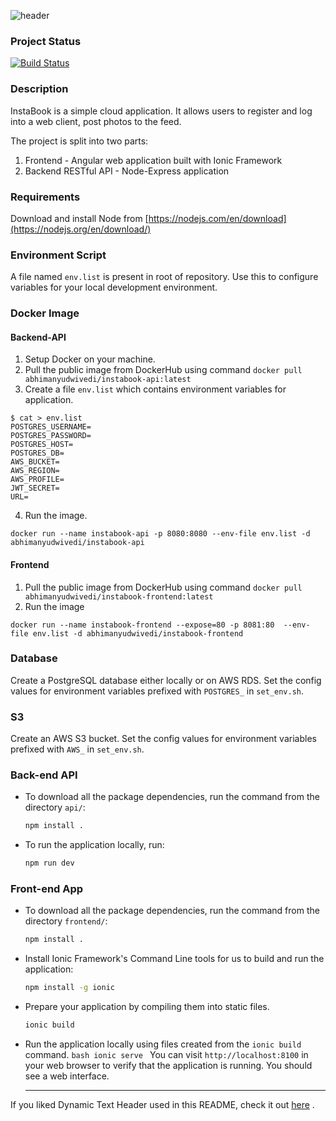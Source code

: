 ![header](https://dvlprabhi-dp.vercel.app/?text=InstaBook)

### Project Status 
[![Build Status](https://travis-ci.org/dwivediabhimanyu/instabook.svg?branch=main)](https://travis-ci.org/dwivediabhimanyu/instabook)


### Description 

InstaBook is a simple cloud application. It allows users to register and log into a web client, post photos to the feed.

The project is split into two parts:

1. Frontend - Angular web application built with Ionic Framework
2. Backend RESTful API - Node-Express application

### Requirements

Download and install Node from [https://nodejs.com/en/download](https://nodejs.org/en/download/)

### Environment Script

A file named `env.list` is present in root of repository. Use this to configure variables for your local development environment.

### Docker Image

#### Backend-API

1. Setup Docker on your machine.
2. Pull the public image from DockerHub using command `docker pull abhimanyudwivedi/instabook-api:latest`
3. Create a file `env.list` which contains environment variables for application.

```
$ cat > env.list
POSTGRES_USERNAME=
POSTGRES_PASSWORD=
POSTGRES_HOST=
POSTGRES_DB=
AWS_BUCKET=
AWS_REGION=
AWS_PROFILE=
JWT_SECRET=
URL=
```

4.  Run the image.

```
docker run --name instabook-api -p 8080:8080 --env-file env.list -d abhimanyudwivedi/instabook-api
```


#### Frontend

1. Pull the public image from DockerHub using command `docker pull abhimanyudwivedi/instabook-frontend:latest`
2. Run the image
```
docker run --name instabook-frontend --expose=80 -p 8081:80  --env-file env.list -d abhimanyudwivedi/instabook-frontend
```


### Database

Create a PostgreSQL database either locally or on AWS RDS. Set the config values for environment variables prefixed with `POSTGRES_` in `set_env.sh`.

### S3

Create an AWS S3 bucket. Set the config values for environment variables prefixed with `AWS_` in `set_env.sh`.

### Back-end API

- To download all the package dependencies, run the command from the directory `api/`:
  ```bash
  npm install .
  ```
- To run the application locally, run:
  ```bash
  npm run dev
  ```

### Front-end App

- To download all the package dependencies, run the command from the directory `frontend/`:
  ```bash
  npm install .
  ```
- Install Ionic Framework's Command Line tools for us to build and run the application:
  ```bash
  npm install -g ionic
  ```
- Prepare your application by compiling them into static files.
  ```bash
  ionic build
  ```
- Run the application locally using files created from the `ionic build` command.
  `bash ionic serve `
  You can visit `http://localhost:8100` in your web browser to verify that the application is running. You should see a web interface.

  ***

If you liked Dynamic Text Header used in this README, check it out [here](https://gist.github.com/dwivediabhimanyu/f7f11956abc3ebd8015a668834c3d6c0) .

